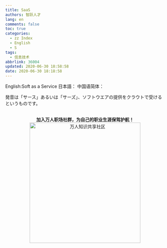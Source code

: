 ```yaml
---
title: SaaS
authors: 智跃人才
lang: en
comments: false
toc: true
categories:
  - zz Index
  - English
  - S
tags:
  - 信息技术
abbrlink: 36004
updated: 2020-06-30 18:58:58
date: 2020-06-30 18:18:58
---
```


English:Soft as a Service
日本語：
中国语简体：

発音は「サース」あるいは「サーズ」、ソフトウエアの提供をクラウトで受けるというものです。


<br>

<center>
<b>加入万人职场社群，为自己的职业生涯保驾护航！</b>

<br>

 <img src="/assets/img/dingding/dingding-group-life.jpg" width = "350" height = "380" alt="万人知识共享社区" align=center />

</center>

